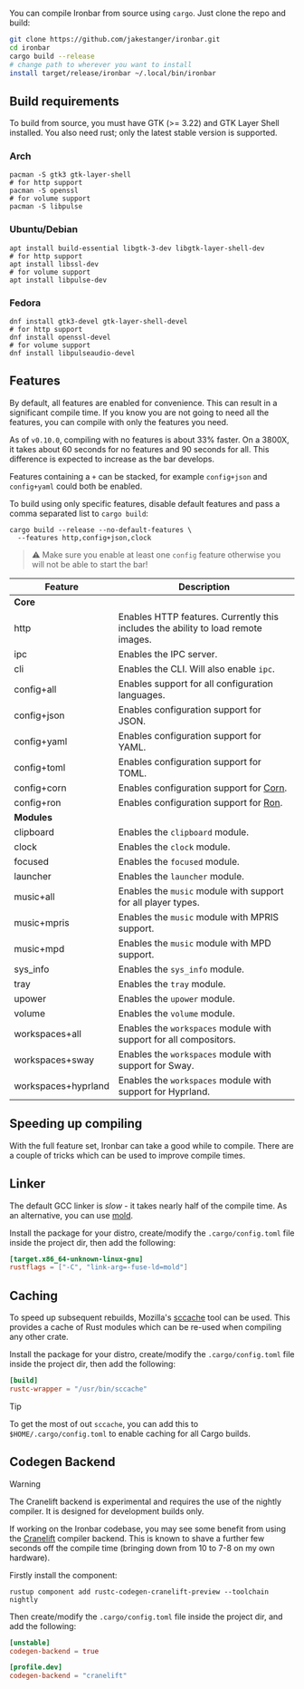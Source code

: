 You can compile Ironbar from source using `cargo`. 
Just clone the repo and build:

```sh
git clone https://github.com/jakestanger/ironbar.git
cd ironbar
cargo build --release
# change path to wherever you want to install
install target/release/ironbar ~/.local/bin/ironbar
```

## Build requirements

To build from source, you must have GTK (>= 3.22) and GTK Layer Shell installed.
You also need rust; only the latest stable version is supported.

### Arch

```shell
pacman -S gtk3 gtk-layer-shell
# for http support
pacman -S openssl
# for volume support
pacman -S libpulse
```

### Ubuntu/Debian

```shell
apt install build-essential libgtk-3-dev libgtk-layer-shell-dev
# for http support
apt install libssl-dev
# for volume support
apt install libpulse-dev
```

### Fedora

```shell
dnf install gtk3-devel gtk-layer-shell-devel
# for http support
dnf install openssl-devel
# for volume support
dnf install libpulseaudio-devel
```

## Features

By default, all features are enabled for convenience. This can result in a significant compile time.
If you know you are not going to need all the features, you can compile with only the features you need.

As of `v0.10.0`, compiling with no features is about 33% faster. 
On a 3800X, it takes about 60 seconds for no features and 90 seconds for all. 
This difference is expected to increase as the bar develops. 

Features containing a `+` can be stacked, for example `config+json` and `config+yaml` could both be enabled.

To build using only specific features, disable default features and pass a comma separated list to `cargo build`:

```shell
cargo build --release --no-default-features \
  --features http,config+json,clock
```

> ⚠ Make sure you enable at least one `config` feature otherwise you will not be able to start the bar!

| Feature             | Description                                                                       |
|---------------------|-----------------------------------------------------------------------------------|
| **Core**            |                                                                                   |
| http                | Enables HTTP features. Currently this includes the ability to load remote images. |
| ipc                 | Enables the IPC server.                                                           |
| cli                 | Enables the CLI. Will also enable `ipc`.                                          |
| config+all          | Enables support for all configuration languages.                                  |
| config+json         | Enables configuration support for JSON.                                           |
| config+yaml         | Enables configuration support for YAML.                                           |
| config+toml         | Enables configuration support for TOML.                                           |
| config+corn         | Enables configuration support for [Corn](https://github.com/jakestanger/corn).    |
| config+ron          | Enables configuration support for [Ron](https://github.com/ron-rs/ron).           |
| **Modules**         |                                                                                   |
| clipboard           | Enables the `clipboard` module.                                                   |
| clock               | Enables the `clock` module.                                                       |
| focused             | Enables the `focused` module.                                                     |
| launcher            | Enables the `launcher` module.                                                    |
| music+all           | Enables the `music` module with support for all player types.                     |
| music+mpris         | Enables the `music` module with MPRIS support.                                    |
| music+mpd           | Enables the `music` module with MPD support.                                      |
| sys_info            | Enables the `sys_info` module.                                                    |
| tray                | Enables the `tray` module.                                                        |
| upower              | Enables the `upower` module.                                                      |
| volume              | Enables the `volume` module.                                                      |
| workspaces+all      | Enables the `workspaces` module with support for all compositors.                 |
| workspaces+sway     | Enables the `workspaces` module with support for Sway.                            |
| workspaces+hyprland | Enables the `workspaces` module with support for Hyprland.                        |

## Speeding up compiling

With the full feature set, Ironbar can take a good while to compile. 
There are a couple of tricks which can be used to improve compile times.

## Linker 

The default GCC linker is *slow* - it takes nearly half of the compile time.
As an alternative, you can use [mold](https://github.com/rui314/mold).

Install the package for your distro, create/modify the `.cargo/config.toml` file inside the project dir,
then add the following:

```toml
[target.x86_64-unknown-linux-gnu]
rustflags = ["-C", "link-arg=-fuse-ld=mold"]
```

## Caching

To speed up subsequent rebuilds, Mozilla's [sccache](https://github.com/mozilla/sccache) tool can be used.
This provides a cache of Rust modules which can be re-used when compiling any other crate.

Install the package for your distro, create/modify the `.cargo/config.toml` file inside the project dir,
then add the following:

```toml
[build]
rustc-wrapper = "/usr/bin/sccache"
```

> [!TIP]
> To get the most of out `sccache`, 
> you can add this to `$HOME/.cargo/config.toml` to enable caching for all Cargo builds.

## Codegen Backend

> [!WARNING]
> The Cranelift backend is experimental and requires the use of the nightly compiler.
> It is designed for development builds only.

If working on the Ironbar codebase, you may see some benefit from using the [Cranelift](https://github.com/rust-lang/rustc_codegen_cranelift) compiler backend.
This is known to shave a further few seconds off the compile time (bringing down from 10 to 7-8 on my own hardware).

Firstly install the component:

```shell
rustup component add rustc-codegen-cranelift-preview --toolchain nightly
```

Then create/modify the `.cargo/config.toml` file inside the project dir, and add the following:

```toml
[unstable]
codegen-backend = true

[profile.dev]
codegen-backend = "cranelift"
```